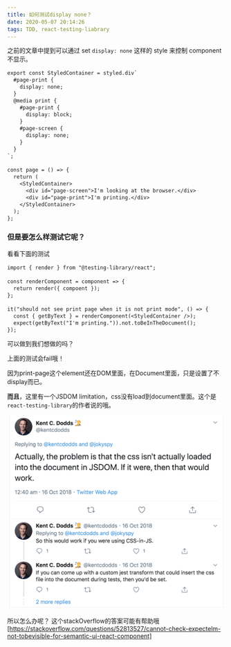 ```yaml
---
title: 如何测试display none？
date: 2020-05-07 20:14:26
tags: TDD, react-testing-liabrary
---
```


之前的文章中提到可以通过 set `display: none` 这样的 style 来控制 component 不显示。

```tsx
export const StyledContainer = styled.div`
  #page-print {
    display: none;
  }
  @media print {
    #page-print {
      display: block;
    }
    #page-screen {
      display: none;
    }
  }
`;

const page = () => {
  return (
    <StyledContainer>
      <div id="page-screen">I'm looking at the browser.</div>
      <div id="page-print">I'm printing.</div>
    </StyledContainer>
  );
};
```

### 但是要怎么样测试它呢？

看看下面的测试

```tsx
import { render } from "@testing-library/react";

const renderComponent = component => {
  return render({ compoent });
};

it("should not see print page when it is not print mode", () => {
  const { getByText } = renderComponent(<StyledContainer />);
  expect(getByText("I'm printing.")).not.toBeInTheDocument();
});
```

可以做到我们想做的吗？

上面的测试会fail哦！

因为print-page这个element还在DOM里面，在Document里面，只是设置了不display而已。

**而且**，这里有一个JSDOM limitation，css没有load到document里面。这个是`react-testing-library`的作者说的哦。

![](2020-05-07-test-display-none/twitter_css_not_loaded.png)

所以怎么办呢？ 这个stackOverflow的答案可能有帮助哦
[https://stackoverflow.com/questions/52813527/cannot-check-expectelm-not-tobevisible-for-semantic-ui-react-component]